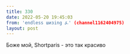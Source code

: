```yaml
---
title: 330
date: 2022-05-20 19:45:03
from: 'endless шизing ⍼' (channel1162404975)
layout: post
---
```


Боже мой, Shortparis - это так красиво
